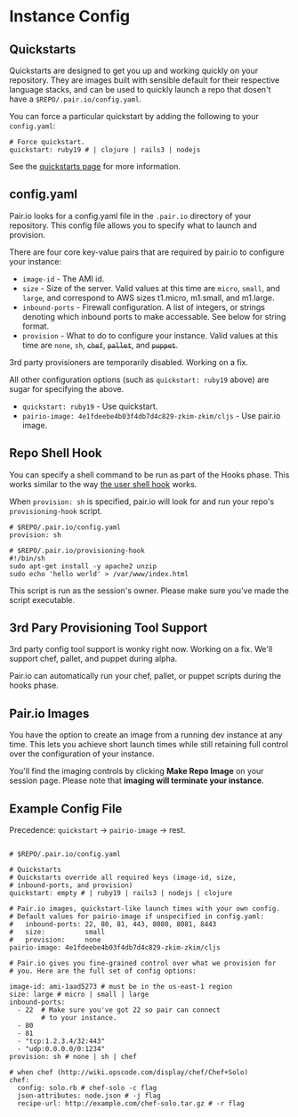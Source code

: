 # Instance Config

## Quickstarts

Quickstarts are designed to get you up and working quickly on your
repository.  They are images built with sensible default for their
respective language stacks, and can be used to quickly launch a repo
that dosen't have a `$REPO/.pair.io/config.yaml`.

You can force a particular quickstart by adding the following to your
`config.yaml`:

    # Force quickstart.
    quickstart: ruby19 # | clojure | rails3 | nodejs

See the [quickstarts page](/quickstarts.html) for more information.

## config.yaml

Pair.io looks for a config.yaml file in the `.pair.io` directory of
your repository.  This config file allows you to specify what to
launch and provision.

There are four core key-value pairs that are required by pair.io
to configure your instance:

* `image-id` - The AMI id.
* `size` - Size of the server. Valid values at this time are `micro`,
  `small`, and `large`, and correspond to AWS sizes t1.micro,
  m1.small, and m1.large.
* `inbound-ports` - Firewall configuration. A list of integers, or
  strings denoting which inbound ports to make accessable.  See below
  for string format.
* `provision` - What to do to configure your instance.  Valid values
  at this time are `none`, `sh`, <del><code>chef</code></del>,
  <del><code>pallet</code></del>, and <del><code>puppet</code></del>.

<p class="aside">
   3rd party provisioners are temporarily disabled. Working on a fix.
</p>


All other configuration options (such as `quickstart: ruby19` above)
are sugar for specifying the above.

* `quickstart: ruby19` - Use quickstart.
* `pairio-image: 4e1fdeebe4b03f4db7d4c829-zkim-zkim/cljs` - Use
  pair.io image.

## Repo Shell Hook

You can specify a shell command to be run as part of the Hooks
phase. This works similar to the way 
[the user shell hook](/pairio-in-5-minutes.html#dotfiles) works.

When `provision: sh` is specified, pair.io will look for and run
your repo's `provisioning-hook` script.

    # $REPO/.pair.io/config.yaml
    provision: sh

    # $REPO/.pair.io/provisioning-hook
    #!/bin/sh
    sudo apt-get install -y apache2 unzip
    sudo echo 'hello world' > /var/www/index.html

This script is run as the session's owner.  Please make sure you've
made the script executable.


## 3rd Pary Provisioning Tool Support

<p class="aside">
   3rd party config tool support is wonky right now. Working on a
   fix. We'll support chef, pallet, and puppet during alpha.
</p>

Pair.io can automatically run your chef, pallet, or puppet scripts
during the hooks phase.


## Pair.io Images

You have the option to create an image from a running dev instance at
any time.  This lets you achieve short launch times while still
retaining full control over the configuration of your instance.

You'll find the imaging controls by clicking **Make Repo Image** on
your session page.  Please note that **imaging will terminate your instance**.


## Example Config File

Precedence: `quickstart` -> `pairio-image` -> rest.

<pre><code class="small">
# $REPO/.pair.io/config.yaml

# Quickstarts
# Quickstarts override all required keys (image-id, size,
# inbound-ports, and provision)
quickstart: empty # | ruby19 | rails3 | nodejs | clojure

# Pair.io images, quickstart-like launch times with your own config.
# Default values for pairio-image if unspecified in config.yaml:
#   inbound-ports: 22, 80, 81, 443, 8080, 8081, 8443
#   size:          small
#   provision:     none
pairio-image: 4e1fdeebe4b03f4db7d4c829-zkim-zkim/cljs

# Pair.io gives you fine-grained control over what we provision for
# you. Here are the full set of config options:

image-id: ami-1aad5273 # must be in the us-east-1 region
size: large # micro | small | large
inbound-ports: 
  - 22  # Make sure you've got 22 so pair can connect
        # to your instance.
  - 80
  - 81
  - "tcp:1.2.3.4/32:443"
  - "udp:0.0.0.0/0:1234"
provision: sh # none | sh | chef

# when chef (http://wiki.opscode.com/display/chef/Chef+Solo)
chef:
  config: solo.rb # chef-solo -c flag
  json-attributes: node.json # -j flag
  recipe-url: http://example.com/chef-solo.tar.gz # -r flag



</code></pre>



